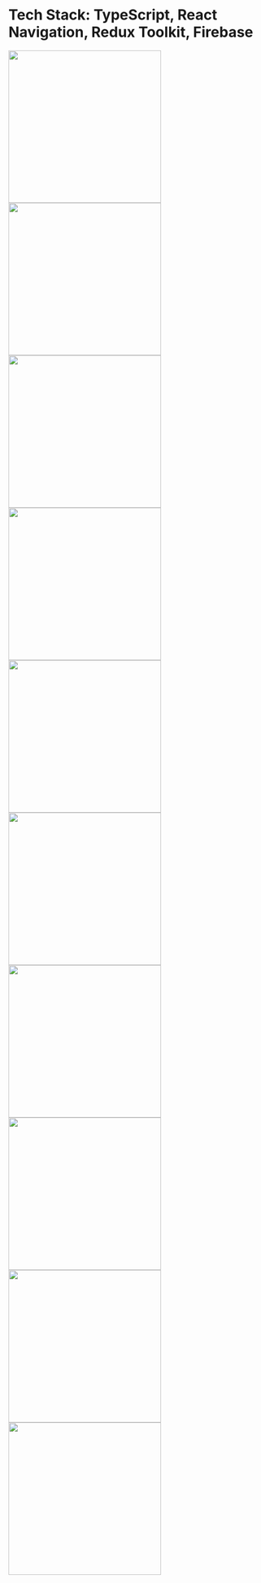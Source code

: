 # Tech Stack: TypeScript, React Navigation, Redux Toolkit, Firebase
<img src="/assets/app/1.jpg" width="300" /> <img src="/assets/app/2.jpg" width="300" />
<img src="/assets/app/3.jpg" width="300" /> <img src="/assets/app/4.jpg" width="300" />
<img src="/assets/app/5.jpg" width="300" /> <img src="/assets/app/6.jpg" width="300" />
<img src="/assets/app/7.jpg" width="300" /> <img src="/assets/app/8.jpg" width="300" />
<img src="/assets/app/9.jpg" width="300" /> <img src="/assets/app/10.jpg" width="300" />
